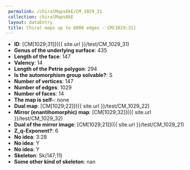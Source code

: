 ```yaml
--- 
 permalink: /chiralMaps6kE/CM_1029_31 
 collection: chiralMaps6kE
 layout: dataEntry
 title: Chiral maps up to 6000 edges - CM[1029;31]
---
```


- **ID**: [CM[1029;31]]({{ site.url }}/test/CM_1029_31)
- **Genus of the underlying surface**: 435
- **Length of the face**: 147
- **Valency**: 14
- **Length of the Petrie polygon**: 294
- **Is the automorphism group solvable?**: S
- **Number of vertices**: 147
- **Number of edges**: 1029
- **Number of faces**: 14
- **The map is self-**: none
- **Dual map**: [CM[1029;22]]({{ site.url }}/test/CM_1029_22)
- **Mirror (enantihomorphic) map**: [CM[1029;32]]({{ site.url }}/test/CM_1029_32)
- **Dual of the mirror image**: [CM[1029;21]]({{ site.url }}/test/CM_1029_21)
- **Z_q-Exponent?**: 6
- **No idea**:  3:28
- **No idea**: Y
- **No idea**: Y
- **Skeleton**: Sk(147;11)
- **Some other kind of skeleton**: nan
